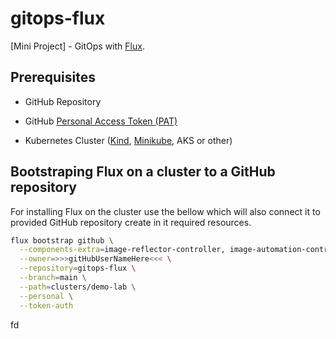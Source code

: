 # gitops-flux

[Mini Project] - GitOps with [Flux](https://fluxcd.io/flux/).

## Prerequisites

* GitHub Repository

* GitHub [Personal Access Token (PAT)](https://github.com/settings/tokens)

* Kubernetes Cluster ([Kind](https://kind.sigs.k8s.io/), [Minikube](https://minikube.sigs.k8s.io/), AKS or other)

## Bootstraping Flux on a cluster to a GitHub repository

For installing Flux on the cluster use the bellow which will also connect it to provided GitHub repository create in it required resources.

```bash
flux bootstrap github \
  --components-extra=image-reflector-controller, image-automation-controller \
  --owner=>>>gitHubUserNameHere<<< \
  --repository=gitops-flux \
  --branch=main \
  --path=clusters/demo-lab \
  --personal \
  --token-auth
```

fd
